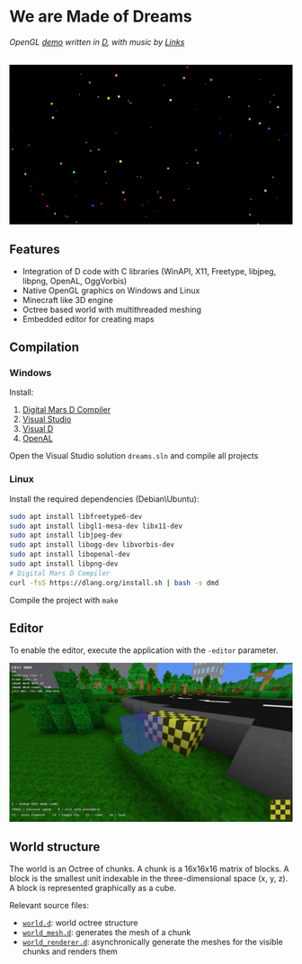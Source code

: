 # We are Made of Dreams
###### OpenGL [demo](http://en.wikipedia.org/wiki/Demo_%28computer_programming%29) written in [D](http://dlang.org/), with music by [Links](https://soundcloud.com/lnks)
[![Screenshots](doc/screenshots.gif)](https://vimeo.com/223964278)

## Features
* Integration of D code with C libraries (WinAPI, X11, Freetype, libjpeg, libpng, OpenAL, OggVorbis)
* Native OpenGL graphics on Windows and Linux
* Minecraft like 3D engine
* Octree based world with multithreaded meshing
* Embedded editor for creating maps

## Compilation

### Windows
Install:
1. [Digital Mars D Compiler](http://dlang.org/)
2. [Visual Studio](https://www.visualstudio.com/)
3. [Visual D](http://rainers.github.io/visuald/visuald/StartPage.html)
4. [OpenAL](https://www.openal.org/)

Open the Visual Studio solution `dreams.sln` and compile all projects

### Linux
Install the required dependencies (Debian\Ubuntu):
```sh
sudo apt install libfreetype6-dev
sudo apt install libgl1-mesa-dev libx11-dev
sudo apt install libjpeg-dev
sudo apt install libogg-dev libvorbis-dev
sudo apt install libopenal-dev
sudo apt install libpng-dev
# Digital Mars D Compiler
curl -fsS https://dlang.org/install.sh | bash -s dmd
```
Compile the project with `make`

## Editor
To enable the editor, execute the application with the `-editor` parameter.

[![Editor screenshot](doc/editor_screenshot.png)](https://vimeo.com/223965507)

## World structure
The world is an Octree of chunks. A chunk is a 16x16x16 matrix of blocks. A block is the smallest unit indexable in the three-dimensional space (x, y, z). A block is represented graphically as a cube.

Relevant source files:
* [`world.d`](src/dreams/world.d): world octree structure
* [`world_mesh.d`](src/dreams/world_mesh.d): generates the mesh of a chunk
* [`world_renderer.d`](src/dreams/world_renderer.d): asynchronically generate the meshes for the visible chunks and renders them
